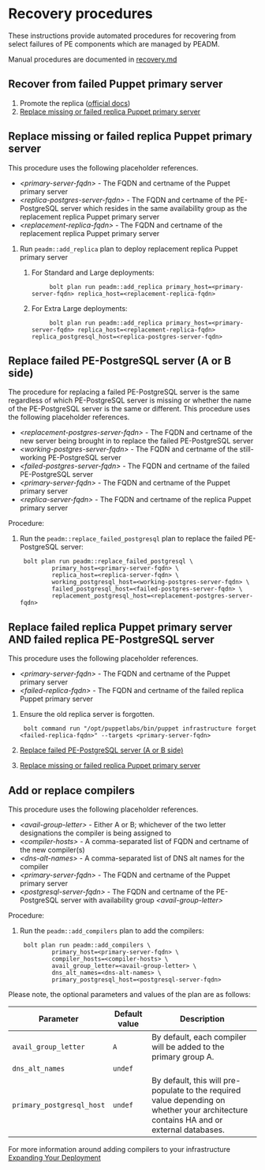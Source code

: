 # Recovery procedures

These instructions provide automated procedures for recovering from select failures of PE components which are managed by PEADM.

Manual procedures are documented in [recovery.md](recovery.md)

## Recover from failed Puppet primary server

1. Promote the replica ([official docs](https://puppet.com/docs/pe/2019.8/dr_configure.html#dr-promote-replica))
2. [Replace missing or failed replica Puppet primary server](#replace-missing-or-failed-replica-puppet-server)

## Replace missing or failed replica Puppet primary server

This procedure uses the following placeholder references.

* _\<primary-server-fqdn\>_ - The FQDN and certname of the Puppet primary server
* _\<replica-postgres-server-fqdn\>_ - The FQDN and certname of the PE-PostgreSQL server which resides in the same availability group as the replacement replica Puppet primary server
* _\<replacement-replica-fqdn\>_ - The FQDN and certname of the replacement replica Puppet primary server

1. Run `peadm::add_replica` plan to deploy replacement replica Puppet primary server
    1. For Standard and Large deployments:

                bolt plan run peadm::add_replica primary_host=<primary-server-fqdn> replica_host=<replacement-replica-fqdn>

    2. For Extra Large deployments:

                bolt plan run peadm::add_replica primary_host=<primary-server-fqdn> replica_host=<replacement-replica-fqdn> replica_postgresql_host=<replica-postgres-server-fqdn>

## Replace failed PE-PostgreSQL server (A or B side)

The procedure for replacing a failed PE-PostgreSQL server is the same regardless of which PE-PostgreSQL server is missing or whether the name of the PE-PostgreSQL server is the same or different. This procedure uses the following placeholder references.

* _\<replacement-postgres-server-fqdn\>_ - The FQDN and certname of the new server being brought in to replace the failed PE-PostgreSQL server
* _\<working-postgres-server-fqdn\>_ - The FQDN and certname of the still-working PE-PostgreSQL server
* _\<failed-postgres-server-fqdn\>_ - The FQDN and certname of the failed PE-PostgreSQL server
* _\<primary-server-fqdn\>_ - The FQDN and certname of the Puppet primary server
* _\<replica-server-fqdn\>_ - The FQDN and certname of the replica Puppet primary server

Procedure:

1. Run the `peadm::replace_failed_postgresql` plan to replace the failed PE-PostgreSQL server:

        bolt plan run peadm::replace_failed_postgresql \
                primary_host=<primary-server-fqdn> \
                replica_host=<replica-server-fqdn> \
                working_postgresql_host=<working-postgres-server-fqdn> \
                failed_postgresql_host=<failed-postgres-server-fqdn> \
                replacement_postgresql_host=<replacement-postgres-server-fqdn>

## Replace failed replica Puppet primary server AND failed replica PE-PostgreSQL server

This procedure uses the following placeholder references.

* _\<primary-server-fqdn\>_ - The FQDN and certname of the Puppet primary server
* _\<failed-replica-fqdn\>_ - The FQDN and certname of the failed replica Puppet primary server

1. Ensure the old replica server is forgotten.

        bolt command run "/opt/puppetlabs/bin/puppet infrastructure forget <failed-replica-fqdn>" --targets <primary-server-fqdn>

2. [Replace failed PE-PostgreSQL server (A or B side)](#replace-failed-pe-postgresql-server-a-or-b-side)
3. [Replace missing or failed replica Puppet primary server](#replace-missing-or-failed-replica-puppet-server)

## Add or replace compilers

This procedure uses the following placeholder references.

* _\<avail-group-letter\>_ - Either A or B; whichever of the two letter designations the compiler is being assigned to
* _\<compiler-hosts\>_ - A comma-separated list of FQDN and certname of the new compiler(s)
* _\<dns-alt-names\>_ - A comma-separated list of DNS alt names for the compiler
* _\<primary-server-fqdn\>_ - The FQDN and certname of the Puppet primary server
* _\<postgresql-server-fqdn\>_ - The FQDN and certname of the PE-PostgreSQL server with availability group _\<avail-group-letter\>_

Procedure:

1. Run the `peadm::add_compilers` plan to add the compilers:

        bolt plan run peadm::add_compilers \
                primary_host=<primary-server-fqdn> \
                compiler_hosts=<compiler-hosts> \
                avail_group_letter=<avail-group-letter> \
                dns_alt_names=<dns-alt-names> \
                primary_postgresql_host=<postgresql-server-fqdn>

Please note, the optional parameters and values of the plan are as follows:

<!-- table -->

| Parameter                 | Default value | Description                                                                                                                    |
| ------------------------- | ------------- | ------------------------------------------------------------------------------------------------------------------------------ |
| `avail_group_letter`      | `A`           | By default, each compiler will be added to the primary group A.                                                                |
| `dns_alt_names`           | `undef`       |                                                                                                                                |
| `primary_postgresql_host` | `undef`       | By default, this will pre-populate to the required value depending on whether your architecture contains HA and or external databases. |

For more information around adding compilers to your infrastructure [Expanding Your Deployment](expanding.md#adding-compilers-with-peadmadd_compiler)